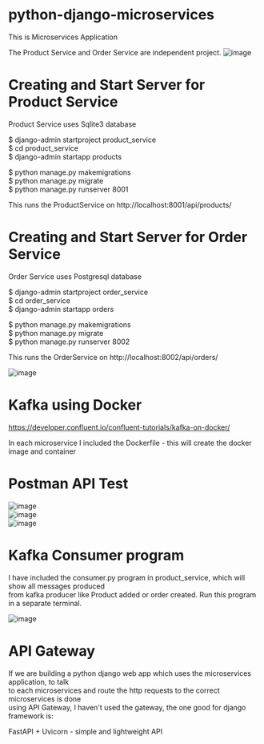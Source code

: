 # python-django-microservices
This is Microservices Application

The Product Service and Order Service are independent project.
![image](https://github.com/user-attachments/assets/4291165e-fcd1-4837-a612-5fd55b7bbd7a)

# Creating and Start Server for Product Service
Product Service uses Sqlite3 database

$ django-admin startproject product_service   
$ cd product_service   
$ django-admin startapp products   

$ python manage.py makemigrations   
$ python manage.py migrate   
$ python manage.py runserver 8001   

This runs the ProductService on http://localhost:8001/api/products/   

# Creating and Start Server for Order Service
Order Service uses Postgresql database

$ django-admin startproject order_service   
$ cd order_service   
$ django-admin startapp orders   

$ python manage.py makemigrations   
$ python manage.py migrate   
$ python manage.py runserver 8002   

This runs the OrderService on http://localhost:8002/api/orders/   

![image](https://github.com/user-attachments/assets/b04ecf01-d149-449a-87db-e4d3be9a7f97)   

# Kafka using Docker
https://developer.confluent.io/confluent-tutorials/kafka-on-docker/   

In each microservice I included the Dockerfile - this will create the docker image and container   

# Postman API Test   
![image](https://github.com/user-attachments/assets/a78fe0a2-b89f-4265-bb47-2499dbdcf766)   
![image](https://github.com/user-attachments/assets/9a714704-c7cc-4924-84c0-ab7ff83c9a3b)   
![image](https://github.com/user-attachments/assets/dad2f821-7ec5-4a1f-b30e-ca9dcca06db0) 

# Kafka Consumer program   

I have included the consumer.py program in product_service, which will show all messages produced   
from kafka producer like Product added or order created. Run this program in a separate terminal.

![image](https://github.com/user-attachments/assets/99c0520b-2b98-42ac-ba2f-77d417a28713)   

# API Gateway

If we are building a python django web app which uses the microservices application, to talk   
to each microservices and route the http requests to the correct microservices is done   
using API Gateway, I haven't used the gateway, the one good for django framework is:   

FastAPI + Uvicorn - simple and lightweight API
















